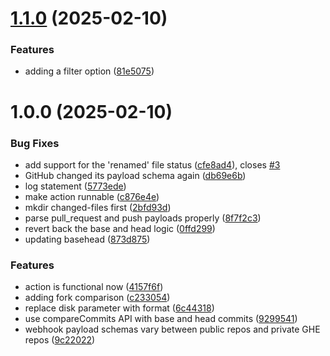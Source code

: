 # [1.1.0](https://github.com/HanseltimeIndustries/get-changed-files/compare/v1.0.0...v1.1.0) (2025-02-10)


### Features

* adding a filter option ([81e5075](https://github.com/HanseltimeIndustries/get-changed-files/commit/81e5075897cebcdf51ba84c625626ed67c2adaf6))

# 1.0.0 (2025-02-10)


### Bug Fixes

* add support for the 'renamed' file status ([cfe8ad4](https://github.com/HanseltimeIndustries/get-changed-files/commit/cfe8ad4269ed4d2edb7f4e39682a649f6675bf89)), closes [#3](https://github.com/HanseltimeIndustries/get-changed-files/issues/3)
* GitHub changed its payload schema again ([db69e6b](https://github.com/HanseltimeIndustries/get-changed-files/commit/db69e6b128b01a09c28fee9244aea02f42afa140))
* log statement ([5773ede](https://github.com/HanseltimeIndustries/get-changed-files/commit/5773ede2e8c6e577e2e9893710c145fe9fdae0a9))
* make action runnable ([c876e4e](https://github.com/HanseltimeIndustries/get-changed-files/commit/c876e4ebe4a2282c5582a8cb986552c6accb0092))
* mkdir changed-files first ([2bfd93d](https://github.com/HanseltimeIndustries/get-changed-files/commit/2bfd93d82e4d08321b76ae3fb9c845e8028b65f2))
* parse pull_request and push payloads properly ([8f7f2c3](https://github.com/HanseltimeIndustries/get-changed-files/commit/8f7f2c39a25a64c39fe63a8a16cace39e6569c96))
* revert back the base and head logic ([0ffd299](https://github.com/HanseltimeIndustries/get-changed-files/commit/0ffd299edb960172aa7b725fc5e0fdf574d73bc8))
* updating basehead ([873d875](https://github.com/HanseltimeIndustries/get-changed-files/commit/873d875c36f7a4b3eee2242645c43b9f8669aa6b))


### Features

* action is functional now ([4157f6f](https://github.com/HanseltimeIndustries/get-changed-files/commit/4157f6f7d54340f67b51598cfadc175b72bb7738))
* adding fork comparison ([c233054](https://github.com/HanseltimeIndustries/get-changed-files/commit/c23305436bc9ccb593d5ee6bc98b050dad8865cc))
* replace disk parameter with format ([6c44318](https://github.com/HanseltimeIndustries/get-changed-files/commit/6c443189f7195f0cbf3efbad378172a89efa4e3f))
* use compareCommits API with base and head commits ([9299541](https://github.com/HanseltimeIndustries/get-changed-files/commit/9299541f97866d1756a6e5343258f786f9b309af))
* webhook payload schemas vary between public repos and private GHE repos ([9c22022](https://github.com/HanseltimeIndustries/get-changed-files/commit/9c2202296e7c60fe1efda73aa9fa5792eafb7928))
